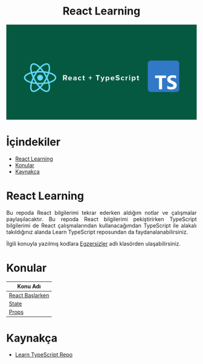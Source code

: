 <h1 style="text-align: center">React Learning</h1>

![React Learning Social Media Preview](image/react-learning.png)

# İçindekiler
- [React Learning](#react-learning)
- [Konular](#konular)
- [Kaynakça](#kaynakça)

# React Learning
<p style="text-align: justify">Bu repoda React bilgilerimi tekrar ederken  aldığım notlar ve çalışmalar paylaşılacaktır. Bu repoda React bilgilerimi pekiştirirken TypeScript bilgilerimi de React çalışmalarından kullanacağımdan TypeScript ile alakalı takıldığınız alanda Learn TypeScript  reposundan da faydanalanabilirsiniz.</p>

<p style="text-align: justify">İlgili konuyla yazılmış kodlara <a href="Egzersizler">Egzersizler</a> adlı klasörden ulaşabilirsiniz.</p>

# Konular

| Konu Adı                                          |
|---------------------------------------------------|
| [React Başlarken](./React_Baslarken/Baslarken.md) |
| [State](./State/State.md)                         |
| [Props](./Props/Props.md)                         |


# Kaynakça
- [Learn TypeScript Repo](https://github.com/MelihKrts/Learn-TypeScript)